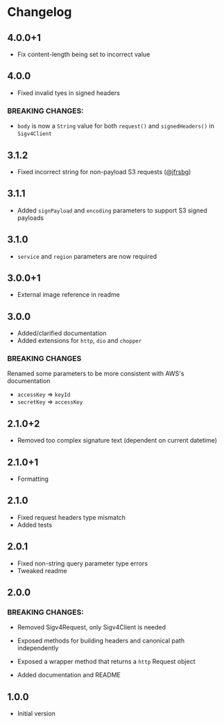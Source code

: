 # Changelog

## 4.0.0+1

- Fix content-length being set to incorrect value

## 4.0.0

- Fixed invalid tyes in signed headers

### **BREAKING CHANGES:**

- `body` is now a `String` value for both `request()` and `signedHeaders()` in `Sigv4Client`

## 3.1.2

- Fixed incorrect string for non-payload S3 requests ([@jfrsbg](https://github.com/jfrsbg))

## 3.1.1

- Added `signPayload` and `encoding` parameters to support S3 signed payloads

## 3.1.0

- `service` and `region` parameters are now required

## 3.0.0+1

- External image reference in readme

## 3.0.0

- Added/clarified documentation
- Added extensions for `http`, `dio` and `chopper`

### **BREAKING CHANGES**

Renamed some parameters to be more consistent with AWS's documentation

- `accessKey` => `keyId`
- `secretKey` => `accessKey`

## 2.1.0+2

- Removed too complex signature text (dependent on current datetime)

## 2.1.0+1

- Formatting

## 2.1.0

- Fixed request headers type mismatch
- Added tests

## 2.0.1

- Fixed non-string query parameter type errors
- Tweaked readme

## 2.0.0

### **BREAKING CHANGES:**

- Removed Sigv4Request, only Sigv4Client is needed
- Exposed methods for building headers and canonical path independently
- Exposed a wrapper method that returns a `http` Request object

- Added documentation and README

## 1.0.0

- Initial version
